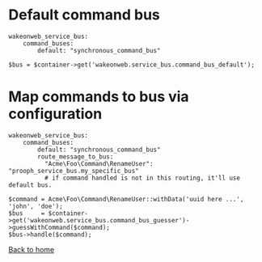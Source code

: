 # Default command bus

```
wakeonweb_service_bus:
    command_buses:
        default: "synchronous_command_bus"
```

```
$bus = $container->get('wakeonweb.service_bus.command_bus_default');
```

# Map commands to bus via configuration


```
wakeonweb_service_bus:
    command_buses:
        default: "synchronous_command_bus"
        route_message_to_bus:
          "Acme\Foo\Command\RenameUser": "prooph_service_bus.my_specific_bus"
          # if command handled is not in this routing, it'll use default bus.
```

```
$command = Acme\Foo\Command\RenameUser::withData('uuid here ...', 'john', 'doe');
$bus     = $container->get('wakeonweb.service_bus.command_bus_guesser')->guessWithCommand($command);
$bus->handle($command);
```

[Back to home](../README.md)
